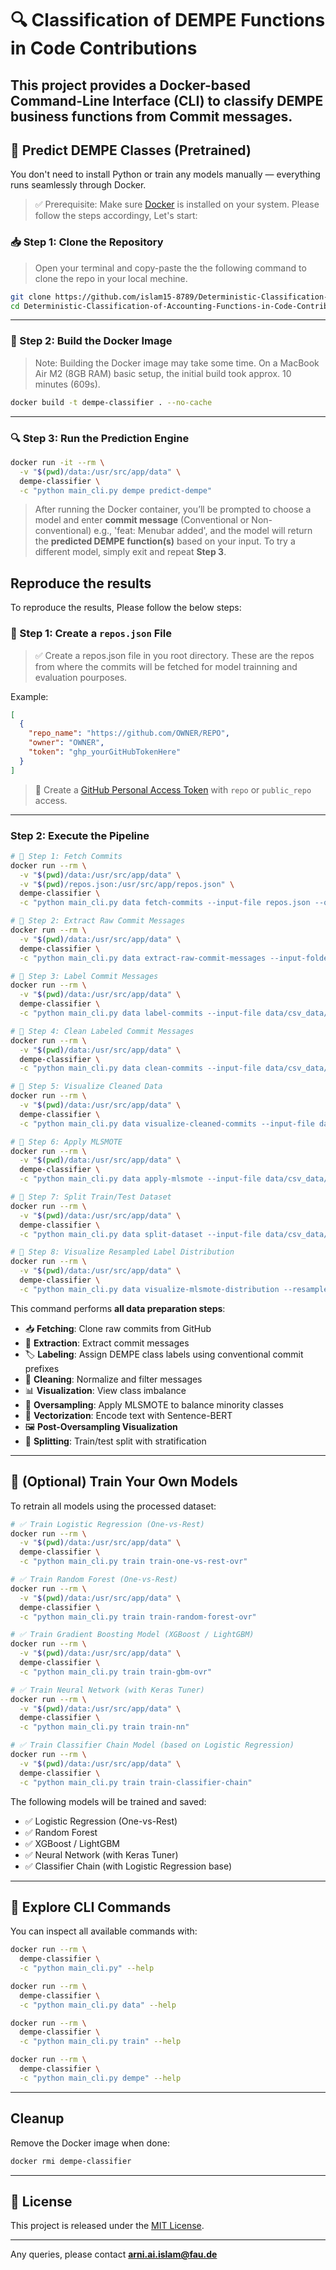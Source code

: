 # 🔍 Classification of DEMPE Functions in Code Contributions

This project provides a **Docker-based Command-Line Interface (CLI)** to classify DEMPE business functions from Commit messages.
---

## 🎯 Predict DEMPE Classes (Pretrained)

You don't need to install Python or train any models manually — everything runs seamlessly through Docker.

> ✅ Prerequisite: Make sure [Docker](https://docs.docker.com/desktop/) is installed on your system. Please follow the steps accordingy, Let's start:

### 📥 Step 1: Clone the Repository

> Open your terminal and copy-paste the the following command to clone the repo in your local mechine.

```bash
git clone https://github.com/islam15-8789/Deterministic-Classification-of-Accounting-Functions-in-Code-Contributions.git
cd Deterministic-Classification-of-Accounting-Functions-in-Code-Contributions
```

---

### 🐳 Step 2: Build the Docker Image
> Note: Building the Docker image may take some time.
On a MacBook Air M2 (8GB RAM) basic setup, the initial build took approx. 10 minutes (609s).

```bash
docker build -t dempe-classifier . --no-cache
```

---

### 🔍 Step 3: Run the Prediction Engine 

```bash
docker run -it --rm \
  -v "$(pwd)/data:/usr/src/app/data" \
  dempe-classifier \
  -c "python main_cli.py dempe predict-dempe"
```

> After running the Docker container, you’ll be prompted to choose a model and enter **commit message** (Conventional or Non-conventional) e.g., 'feat: Menubar added', and the model will return the **predicted DEMPE function(s)** based on your input. To try a different model, simply exit and repeat **Step 3**.


##  Reproduce the results 

To reproduce the results, Please follow the below steps:

### 📝 Step 1: Create a `repos.json` File

> ✅ Create a repos.json file in you root directory. These are the repos from where the commits will be
 fetched for model trainning and evaluation pourposes. 

Example:

```json
[
  {
    "repo_name": "https://github.com/OWNER/REPO",
    "owner": "OWNER",
    "token": "ghp_yourGitHubTokenHere"
  }
]
```

> 🔐 Create a [GitHub Personal Access Token](https://github.com/settings/tokens) with `repo` or `public_repo` access.

---

###  Step 2: Execute the Pipeline

```bash
# 🔹 Step 1: Fetch Commits
docker run --rm \
  -v "$(pwd)/data:/usr/src/app/data" \
  -v "$(pwd)/repos.json:/usr/src/app/repos.json" \
  dempe-classifier \
  -c "python main_cli.py data fetch-commits --input-file repos.json --output-folder data/raw_data"

# 🔹 Step 2: Extract Raw Commit Messages
docker run --rm \
  -v "$(pwd)/data:/usr/src/app/data" \
  dempe-classifier \
  -c "python main_cli.py data extract-raw-commit-messages --input-folder data/raw_data --output-file data/csv_data/raw_commit_messages.csv"

# 🔹 Step 3: Label Commit Messages
docker run --rm \
  -v "$(pwd)/data:/usr/src/app/data" \
  dempe-classifier \
  -c "python main_cli.py data label-commits --input-file data/csv_data/raw_commit_messages.csv --output-file data/csv_data/labeled_commits.csv"

# 🔹 Step 4: Clean Labeled Commit Messages
docker run --rm \
  -v "$(pwd)/data:/usr/src/app/data" \
  dempe-classifier \
  -c "python main_cli.py data clean-commits --input-file data/csv_data/labeled_commits.csv --output-file data/csv_data/cleaned_commits.csv --nonconv-output data/csv_data/non_conventional_commits.csv"

# 🔹 Step 5: Visualize Cleaned Data
docker run --rm \
  -v "$(pwd)/data:/usr/src/app/data" \
  dempe-classifier \
  -c "python main_cli.py data visualize-cleaned-commits --input-file data/csv_data/cleaned_commits.csv --output-dir data/plots"

# 🔹 Step 6: Apply MLSMOTE
docker run --rm \
  -v "$(pwd)/data:/usr/src/app/data" \
  dempe-classifier \
  -c "python main_cli.py data apply-mlsmote --input-file data/csv_data/cleaned_commits.csv --output-file data/csv_data/resampled_mlsmote.csv"

# 🔹 Step 7: Split Train/Test Dataset
docker run --rm \
  -v "$(pwd)/data:/usr/src/app/data" \
  dempe-classifier \
  -c "python main_cli.py data split-dataset --input-file data/csv_data/resampled_mlsmote.csv --train-output data/csv_data/train_re_sampled_mlsmote.csv --test-output data/csv_data/test_re_sampled_mlsmote.csv"

# 🔹 Step 8: Visualize Resampled Label Distribution
docker run --rm \
  -v "$(pwd)/data:/usr/src/app/data" \
  dempe-classifier \
  -c "python main_cli.py data visualize-mlsmote-distribution --resampled-file data/csv_data/resampled_mlsmote.csv --output-image data/plots/resampled_label_distribution.png"

```

This command performs **all data preparation steps**:

- 📥 **Fetching**: Clone raw commits from GitHub
- 🧠 **Extraction**: Extract commit messages
- 🏷️ **Labeling**: Assign DEMPE class labels using conventional commit prefixes
- 🧹 **Cleaning**: Normalize and filter messages
- 📊 **Visualization**: View class imbalance
- 🔁 **Oversampling**: Apply MLSMOTE to balance minority classes
- 🔡 **Vectorization**: Encode text with Sentence-BERT
- 🖼️ **Post-Oversampling Visualization**
- 🧪 **Splitting**: Train/test split with stratification

---

## 🤖 (Optional) Train Your Own Models

To retrain all models using the processed dataset:

```bash
# ✅ Train Logistic Regression (One-vs-Rest)
docker run --rm \
  -v "$(pwd)/data:/usr/src/app/data" \
  dempe-classifier \
  -c "python main_cli.py train train-one-vs-rest-ovr"

# ✅ Train Random Forest (One-vs-Rest)
docker run --rm \
  -v "$(pwd)/data:/usr/src/app/data" \
  dempe-classifier \
  -c "python main_cli.py train train-random-forest-ovr"

# ✅ Train Gradient Boosting Model (XGBoost / LightGBM)
docker run --rm \
  -v "$(pwd)/data:/usr/src/app/data" \
  dempe-classifier \
  -c "python main_cli.py train train-gbm-ovr"

# ✅ Train Neural Network (with Keras Tuner)
docker run --rm \
  -v "$(pwd)/data:/usr/src/app/data" \
  dempe-classifier \
  -c "python main_cli.py train train-nn"

# ✅ Train Classifier Chain Model (based on Logistic Regression)
docker run --rm \
  -v "$(pwd)/data:/usr/src/app/data" \
  dempe-classifier \
  -c "python main_cli.py train train-classifier-chain"
```

The following models will be trained and saved:

- ✅ Logistic Regression (One-vs-Rest)
- ✅ Random Forest
- ✅ XGBoost / LightGBM
- ✅ Neural Network (with Keras Tuner)
- ✅ Classifier Chain (with Logistic Regression base)

---

## 🧭 Explore CLI Commands

You can inspect all available commands with:

```bash
docker run --rm \
  dempe-classifier \
  -c "python main_cli.py" --help

docker run --rm \
  dempe-classifier \
  -c "python main_cli.py data" --help

docker run --rm \
  dempe-classifier \
  -c "python main_cli.py train" --help

docker run --rm \
  dempe-classifier \
  -c "python main_cli.py dempe" --help
```

---

##  Cleanup

Remove the Docker image when done:

```bash
docker rmi dempe-classifier
```

---

## 📄 License

This project is released under the [MIT License](LICENSE).

---

Any queries, please contact **arni.ai.islam@fau.de**
